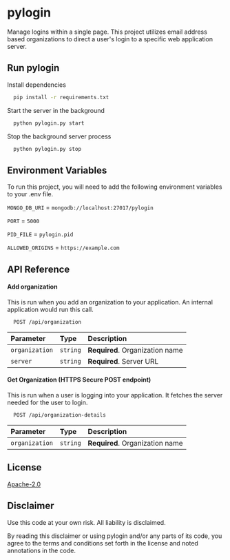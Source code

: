 
# pylogin

Manage logins within a single page. This project utilizes email address based organizations to direct a user's login to a specific web application server. 


## Run pylogin

Install dependencies

```bash
  pip install -r requirements.txt
```


Start the server in the background

```bash
  python pylogin.py start
```

Stop the background server process

```bash
  python pylogin.py stop
```


## Environment Variables

To run this project, you will need to add the following environment variables to your .env file.

`MONGO_DB_URI` = `mongodb://localhost:27017/pylogin`

`PORT` = `5000`

`PID_FILE` = `pylogin.pid`

`ALLOWED_ORIGINS` = `https://example.com`


## API Reference

#### Add organization
This is run when you add an organization to your application. An internal application would run this call.

```https
  POST /api/organization
```

| Parameter | Type     | Description                |
| :-------- | :------- | :------------------------- |
| `organization` | `string` | **Required**. Organization name |
| `server` | `string` | **Required**. Server URL |

#### Get Organization (HTTPS Secure POST endpoint)
This is run when a user is logging into your application. It fetches the server needed for the user to login.

```https
  POST /api/organization-details
```

| Parameter | Type     | Description                       |
| :-------- | :------- | :-------------------------------- |
| `organization`      | `string` | **Required**. Organization name |


## License

[Apache-2.0](https://www.apache.org/licenses/LICENSE-2.0)


## Disclaimer

Use this code at your own risk. All liability is disclaimed.

By reading this disclaimer or using pylogin and/or any parts of its code, you agree to the terms and conditions set forth in the license and noted annotations in the code.

